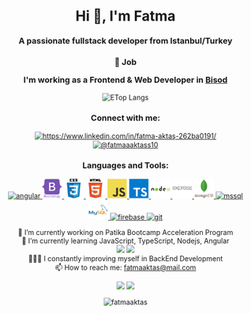 <h1 align="center">Hi 👋, I'm Fatma</h1>
<h3 align="center">A passionate fullstack developer from Istanbul/Turkey</h3>
<h3 align="center"> 💼 Job

I'm working as a Frontend & Web Developer in [Bisod](https://www.bisod.com.tr/)
</h3>
<p float="center" align="center">
  <img  src="https://github-readme-stats.vercel.app/api/top-langs/?username=fatmaaktas&theme=dracula&layout=compact&hide=html,css,hack" alt="ETop Langs" /> 
</p>

<h3 align="center">Connect with me:</h3>
<p align="center">
<a href="https://www.linkedin.com/in/aktasfatma/" target="blank"><img align="center" src="https://raw.githubusercontent.com/rahuldkjain/github-profile-readme-generator/master/src/images/icons/Social/linked-in-alt.svg" alt="https://www.linkedin.com/in/fatma-aktaş-262ba0191/" height="30" width="40" /></a>
<a href="https://medium.com/@fatmaaaktass10" target="blank"><img align="center" src="https://raw.githubusercontent.com/rahuldkjain/github-profile-readme-generator/master/src/images/icons/Social/medium.svg" alt="@fatmaaaktass10" height="30" width="40" /></a>
</p>


<h3 align="center">Languages and Tools:</h3>
<p align="center"> 
    <a href="https://angular.io" target="_blank" rel="noreferrer"> <img src="https://angular.io/assets/images/logos/angular/angular.svg" alt="angular" width="40" height="40"/>       </a> 
    <a href="https://getbootstrap.com" target="_blank" rel="noreferrer"> <img src="https://raw.githubusercontent.com/devicons/devicon/master/icons/bootstrap/bootstrap-plain-wordmark.svg" alt="bootstrap" width="40" height="40"/> </a>  
    <a href="https://www.w3schools.com/css/" target="_blank" rel="noreferrer"> <img src="https://raw.githubusercontent.com/devicons/devicon/master/icons/css3/css3-original-wordmark.svg" alt="css3" width="40" height="40"/> </a>  
    <a href="https://www.w3.org/html/" target="_blank" rel="noreferrer"> <img src="https://raw.githubusercontent.com/devicons/devicon/master/icons/html5/html5-original-wordmark.svg" alt="html5" width="40" height="40"/> </a> 
    <a href="https://developer.mozilla.org/en-US/docs/Web/JavaScript" target="_blank" rel="noreferrer"> <img src="https://raw.githubusercontent.com/devicons/devicon/master/icons/javascript/javascript-original.svg" alt="javascript" width="40" height="40"/> </a> 
    <a href="https://www.typescriptlang.org/" target="_blank" rel="noreferrer"> <img src="https://raw.githubusercontent.com/devicons/devicon/master/icons/typescript/typescript-original.svg" alt="typescript" width="40" height="40"/> </a>  
    <a href="https://nodejs.org" target="_blank" rel="noreferrer"> <img src="https://raw.githubusercontent.com/devicons/devicon/master/icons/nodejs/nodejs-original-wordmark.svg" alt="nodejs" width="40" height="40"/> </a> 
    <a href="https://expressjs.com" target="_blank" rel="noreferrer"> <img src="https://raw.githubusercontent.com/devicons/devicon/master/icons/express/express-original-wordmark.svg" alt="express" width="40" height="40"/> </a> 
    <a href="https://www.mongodb.com/" target="_blank" rel="noreferrer"> <img src="https://raw.githubusercontent.com/devicons/devicon/master/icons/mongodb/mongodb-original-wordmark.svg" alt="mongodb" width="40" height="40"/> </a> 
    <a href="https://www.microsoft.com/en-us/sql-server" target="_blank" rel="noreferrer"> <img src="https://www.svgrepo.com/show/303229/microsoft-sql-server-logo.svg" alt="mssql" width="40" height="40"/> </a> 
    <a href="https://www.mysql.com/" target="_blank" rel="noreferrer"> <img src="https://raw.githubusercontent.com/devicons/devicon/master/icons/mysql/mysql-original-wordmark.svg" alt="mysql" width="40" height="40"/> </a> 
    <a href="https://firebase.google.com/" target="_blank" rel="noreferrer"> <img src="https://www.vectorlogo.zone/logos/firebase/firebase-icon.svg" alt="firebase" width="40" height="40"/> </a> 
    <a href="https://git-scm.com/" target="_blank" rel="noreferrer"> <img src="https://www.vectorlogo.zone/logos/git-scm/git-scm-icon.svg" alt="git" width="40" height="40"/>         </a> 
</p>



<p align="center">
    🔭 I’m currently working on Patika Bootcamp Acceleration Program <br>
    🌱 I’m currently learning JavaScript, TypeScript, Nodejs, Angular <br>
    <code><a href="https://firebase.google.com/" target="_blank"><img src="https://www.vectorlogo.zone/logos/firebase/firebase-ar21.svg"></a></code>
    <code><img src="https://www.vectorlogo.zone/logos/nodejs/nodejs-horizontal.svg" height="42"></code>
    <br>
    👩🏻‍💻 I constantly improving myself in BackEnd Development <br>
    📫 How to reach me: <a href="mailto:fatmaaktas@mail.com">fatmaaktas@mail.com</a>
</p>

<p align="center">
    <code><img height="50" src="https://www.vectorlogo.zone/logos/bitbucket/bitbucket-ar21.svg"></code>
    <code><img height="50" src="https://www.vectorlogo.zone/logos/atlassian_jira/atlassian_jira-ar21.svg"></code>
    <br>
</p>


<p align="center"> <img src="https://komarev.com/ghpvc/?username=fatmaaktas&label=Profile%20views&color=0e75b6&style=flat" alt="fatmaaktas" /> </p>


